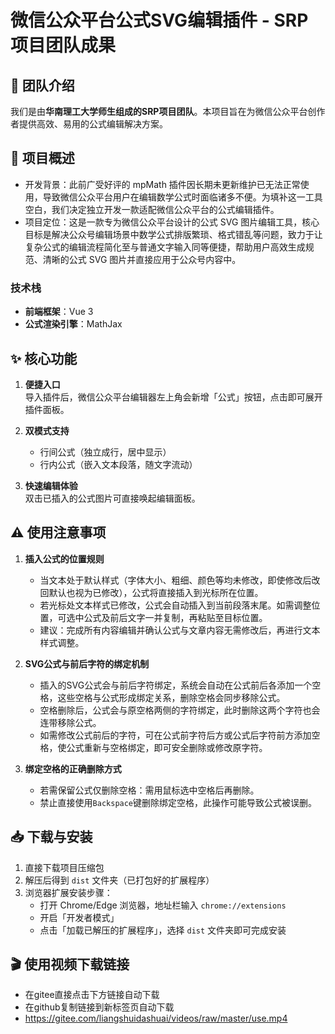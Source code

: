 # 微信公众平台公式SVG编辑插件 - SRP项目团队成果

## 👥 团队介绍

我们是由**华南理工大学师生组成的SRP项目团队**。本项目旨在为微信公众平台创作者提供高效、易用的公式编辑解决方案。

## 📝 项目概述

- 开发背景：此前广受好评的 mpMath 插件因长期未更新维护已无法正常使用，导致微信公众平台用户在编辑数学公式时面临诸多不便。为填补这一工具空白，我们决定独立开发一款适配微信公众平台的公式编辑插件。
- 项目定位：这是一款专为微信公众平台设计的公式 SVG 图片编辑工具，核心目标是解决公众号编辑场景中数学公式排版繁琐、格式错乱等问题，致力于让复杂公式的编辑流程简化至与普通文字输入同等便捷，帮助用户高效生成规范、清晰的公式 SVG 图片并直接应用于公众号内容中。

### 技术栈

- **前端框架**：Vue 3
- **公式渲染引擎**：MathJax

## ✨ 核心功能

1. **便捷入口**  
   导入插件后，微信公众平台编辑器左上角会新增「公式」按钮，点击即可展开插件面板。

2. **双模式支持**

   - 行间公式（独立成行，居中显示）
   - 行内公式（嵌入文本段落，随文字流动）

3. **快速编辑体验**  
   双击已插入的公式图片可直接唤起编辑面板。

## ⚠️ 使用注意事项

1. **插入公式的位置规则**

   - 当文本处于默认样式（字体大小、粗细、颜色等均未修改，即使修改后改回默认也视为已修改），公式将直接插入到光标所在位置。
   - 若光标处文本样式已修改，公式会自动插入到当前段落末尾。如需调整位置，可选中公式及前后文字一并复制，再粘贴至目标位置。
   - 建议：完成所有内容编辑并确认公式与文章内容无需修改后，再进行文本样式调整。

2. **SVG公式与前后字符的绑定机制**

   - 插入的SVG公式会与前后字符绑定，系统会自动在公式前后各添加一个空格，这些空格与公式形成绑定关系，删除空格会同步移除公式。
   - 空格删除后，公式会与原空格两侧的字符绑定，此时删除这两个字符也会连带移除公式。
   - 如需修改公式前后的字符，可在公式前字符后方或公式后字符前方添加空格，使公式重新与空格绑定，即可安全删除或修改原字符。

3. **绑定空格的正确删除方式**
   - 若需保留公式仅删除空格：需用鼠标选中空格后再删除。
   - 禁止直接使用`Backspace`键删除绑定空格，此操作可能导致公式被误删。

## 📥 下载与安装

1. 直接下载项目压缩包
2. 解压后得到 `dist` 文件夹（已打包好的扩展程序）
3. 浏览器扩展安装步骤：
   - 打开 Chrome/Edge 浏览器，地址栏输入 `chrome://extensions`
   - 开启「开发者模式」
   - 点击「加载已解压的扩展程序」，选择 `dist` 文件夹即可完成安装

## 🎬 使用视频下载链接

- 在gitee直接点击下方链接自动下载
- 在github复制链接到新标签页自动下载
- https://gitee.com/liangshuidashuai/videos/raw/master/use.mp4
